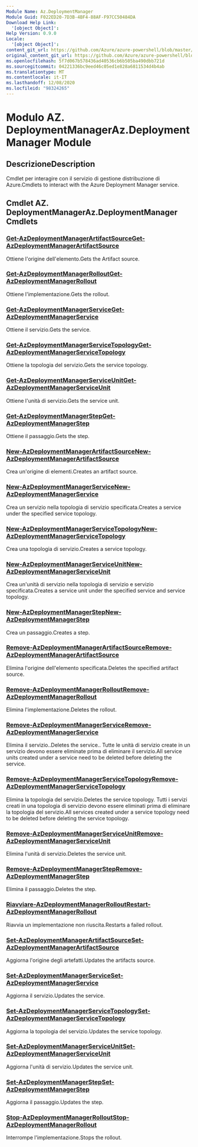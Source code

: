```yaml
---
Module Name: Az.DeploymentManager
Module Guid: F022ED20-7D3B-4BF4-88AF-F97CC50484DA
Download Help Link:
  '[object Object]': 
Help Version: 0.9.0
Locale:
  '[object Object]': 
content_git_url: https://github.com/Azure/azure-powershell/blob/master/src/DeploymentManager/DeploymentManager/help/Az.DeploymentManager.md
original_content_git_url: https://github.com/Azure/azure-powershell/blob/master/src/DeploymentManager/DeploymentManager/help/Az.DeploymentManager.md
ms.openlocfilehash: 5f7d067b578436ad40536cb6b505ba490dbb721d
ms.sourcegitcommit: 04221336bc9eed46c05ed1e828a6811534d4b4ab
ms.translationtype: MT
ms.contentlocale: it-IT
ms.lasthandoff: 12/08/2020
ms.locfileid: "98324265"
---
```

# <span data-ttu-id="4bd6c-101">Modulo AZ. DeploymentManager</span><span class="sxs-lookup"><span data-stu-id="4bd6c-101">Az.DeploymentManager Module</span></span>
## <span data-ttu-id="4bd6c-102">Descrizione</span><span class="sxs-lookup"><span data-stu-id="4bd6c-102">Description</span></span>
<span data-ttu-id="4bd6c-103">Cmdlet per interagire con il servizio di gestione distribuzione di Azure.</span><span class="sxs-lookup"><span data-stu-id="4bd6c-103">Cmdlets to interact with the Azure Deployment Manager service.</span></span>

## <span data-ttu-id="4bd6c-104">Cmdlet AZ. DeploymentManager</span><span class="sxs-lookup"><span data-stu-id="4bd6c-104">Az.DeploymentManager Cmdlets</span></span>
### [<span data-ttu-id="4bd6c-105">Get-AzDeploymentManagerArtifactSource</span><span class="sxs-lookup"><span data-stu-id="4bd6c-105">Get-AzDeploymentManagerArtifactSource</span></span>](Get-AzDeploymentManagerArtifactSource.md)
<span data-ttu-id="4bd6c-106">Ottiene l'origine dell'elemento.</span><span class="sxs-lookup"><span data-stu-id="4bd6c-106">Gets the Artifact source.</span></span>

### [<span data-ttu-id="4bd6c-107">Get-AzDeploymentManagerRollout</span><span class="sxs-lookup"><span data-stu-id="4bd6c-107">Get-AzDeploymentManagerRollout</span></span>](Get-AzDeploymentManagerRollout.md)
<span data-ttu-id="4bd6c-108">Ottiene l'implementazione.</span><span class="sxs-lookup"><span data-stu-id="4bd6c-108">Gets the rollout.</span></span>

### [<span data-ttu-id="4bd6c-109">Get-AzDeploymentManagerService</span><span class="sxs-lookup"><span data-stu-id="4bd6c-109">Get-AzDeploymentManagerService</span></span>](Get-AzDeploymentManagerService.md)
<span data-ttu-id="4bd6c-110">Ottiene il servizio.</span><span class="sxs-lookup"><span data-stu-id="4bd6c-110">Gets the service.</span></span>

### [<span data-ttu-id="4bd6c-111">Get-AzDeploymentManagerServiceTopology</span><span class="sxs-lookup"><span data-stu-id="4bd6c-111">Get-AzDeploymentManagerServiceTopology</span></span>](Get-AzDeploymentManagerServiceTopology.md)
<span data-ttu-id="4bd6c-112">Ottiene la topologia del servizio.</span><span class="sxs-lookup"><span data-stu-id="4bd6c-112">Gets the service topology.</span></span>

### [<span data-ttu-id="4bd6c-113">Get-AzDeploymentManagerServiceUnit</span><span class="sxs-lookup"><span data-stu-id="4bd6c-113">Get-AzDeploymentManagerServiceUnit</span></span>](Get-AzDeploymentManagerServiceUnit.md)
<span data-ttu-id="4bd6c-114">Ottiene l'unità di servizio.</span><span class="sxs-lookup"><span data-stu-id="4bd6c-114">Gets the service unit.</span></span>

### [<span data-ttu-id="4bd6c-115">Get-AzDeploymentManagerStep</span><span class="sxs-lookup"><span data-stu-id="4bd6c-115">Get-AzDeploymentManagerStep</span></span>](Get-AzDeploymentManagerStep.md)
<span data-ttu-id="4bd6c-116">Ottiene il passaggio.</span><span class="sxs-lookup"><span data-stu-id="4bd6c-116">Gets the step.</span></span>

### [<span data-ttu-id="4bd6c-117">New-AzDeploymentManagerArtifactSource</span><span class="sxs-lookup"><span data-stu-id="4bd6c-117">New-AzDeploymentManagerArtifactSource</span></span>](New-AzDeploymentManagerArtifactSource.md)
<span data-ttu-id="4bd6c-118">Crea un'origine di elementi.</span><span class="sxs-lookup"><span data-stu-id="4bd6c-118">Creates an artifact source.</span></span>

### [<span data-ttu-id="4bd6c-119">New-AzDeploymentManagerService</span><span class="sxs-lookup"><span data-stu-id="4bd6c-119">New-AzDeploymentManagerService</span></span>](New-AzDeploymentManagerService.md)
<span data-ttu-id="4bd6c-120">Crea un servizio nella topologia di servizio specificata.</span><span class="sxs-lookup"><span data-stu-id="4bd6c-120">Creates a service under the specified service topology.</span></span>

### [<span data-ttu-id="4bd6c-121">New-AzDeploymentManagerServiceTopology</span><span class="sxs-lookup"><span data-stu-id="4bd6c-121">New-AzDeploymentManagerServiceTopology</span></span>](New-AzDeploymentManagerServiceTopology.md)
<span data-ttu-id="4bd6c-122">Crea una topologia di servizio.</span><span class="sxs-lookup"><span data-stu-id="4bd6c-122">Creates a service topology.</span></span>

### [<span data-ttu-id="4bd6c-123">New-AzDeploymentManagerServiceUnit</span><span class="sxs-lookup"><span data-stu-id="4bd6c-123">New-AzDeploymentManagerServiceUnit</span></span>](New-AzDeploymentManagerServiceUnit.md)
<span data-ttu-id="4bd6c-124">Crea un'unità di servizio nella topologia di servizio e servizio specificata.</span><span class="sxs-lookup"><span data-stu-id="4bd6c-124">Creates a service unit under the specified service and service topology.</span></span>

### [<span data-ttu-id="4bd6c-125">New-AzDeploymentManagerStep</span><span class="sxs-lookup"><span data-stu-id="4bd6c-125">New-AzDeploymentManagerStep</span></span>](New-AzDeploymentManagerStep.md)
<span data-ttu-id="4bd6c-126">Crea un passaggio.</span><span class="sxs-lookup"><span data-stu-id="4bd6c-126">Creates a step.</span></span>

### [<span data-ttu-id="4bd6c-127">Remove-AzDeploymentManagerArtifactSource</span><span class="sxs-lookup"><span data-stu-id="4bd6c-127">Remove-AzDeploymentManagerArtifactSource</span></span>](Remove-AzDeploymentManagerArtifactSource.md)
<span data-ttu-id="4bd6c-128">Elimina l'origine dell'elemento specificata.</span><span class="sxs-lookup"><span data-stu-id="4bd6c-128">Deletes the specified artifact source.</span></span>

### [<span data-ttu-id="4bd6c-129">Remove-AzDeploymentManagerRollout</span><span class="sxs-lookup"><span data-stu-id="4bd6c-129">Remove-AzDeploymentManagerRollout</span></span>](Remove-AzDeploymentManagerRollout.md)
<span data-ttu-id="4bd6c-130">Elimina l'implementazione.</span><span class="sxs-lookup"><span data-stu-id="4bd6c-130">Deletes the rollout.</span></span>

### [<span data-ttu-id="4bd6c-131">Remove-AzDeploymentManagerService</span><span class="sxs-lookup"><span data-stu-id="4bd6c-131">Remove-AzDeploymentManagerService</span></span>](Remove-AzDeploymentManagerService.md)
<span data-ttu-id="4bd6c-132">Elimina il servizio..</span><span class="sxs-lookup"><span data-stu-id="4bd6c-132">Deletes the service..</span></span> <span data-ttu-id="4bd6c-133">Tutte le unità di servizio create in un servizio devono essere eliminate prima di eliminare il servizio.</span><span class="sxs-lookup"><span data-stu-id="4bd6c-133">All service units created under a service need to be deleted before deleting the service.</span></span>

### [<span data-ttu-id="4bd6c-134">Remove-AzDeploymentManagerServiceTopology</span><span class="sxs-lookup"><span data-stu-id="4bd6c-134">Remove-AzDeploymentManagerServiceTopology</span></span>](Remove-AzDeploymentManagerServiceTopology.md)
<span data-ttu-id="4bd6c-135">Elimina la topologia del servizio.</span><span class="sxs-lookup"><span data-stu-id="4bd6c-135">Deletes the service topology.</span></span> <span data-ttu-id="4bd6c-136">Tutti i servizi creati in una topologia di servizio devono essere eliminati prima di eliminare la topologia del servizio.</span><span class="sxs-lookup"><span data-stu-id="4bd6c-136">All services created under a service topology need to be deleted before deleting the service topology.</span></span>

### [<span data-ttu-id="4bd6c-137">Remove-AzDeploymentManagerServiceUnit</span><span class="sxs-lookup"><span data-stu-id="4bd6c-137">Remove-AzDeploymentManagerServiceUnit</span></span>](Remove-AzDeploymentManagerServiceUnit.md)
<span data-ttu-id="4bd6c-138">Elimina l'unità di servizio.</span><span class="sxs-lookup"><span data-stu-id="4bd6c-138">Deletes the service unit.</span></span>

### [<span data-ttu-id="4bd6c-139">Remove-AzDeploymentManagerStep</span><span class="sxs-lookup"><span data-stu-id="4bd6c-139">Remove-AzDeploymentManagerStep</span></span>](Remove-AzDeploymentManagerStep.md)
<span data-ttu-id="4bd6c-140">Elimina il passaggio.</span><span class="sxs-lookup"><span data-stu-id="4bd6c-140">Deletes the step.</span></span>

### [<span data-ttu-id="4bd6c-141">Riavviare-AzDeploymentManagerRollout</span><span class="sxs-lookup"><span data-stu-id="4bd6c-141">Restart-AzDeploymentManagerRollout</span></span>](Restart-AzDeploymentManagerRollout.md)
<span data-ttu-id="4bd6c-142">Riavvia un implementazione non riuscita.</span><span class="sxs-lookup"><span data-stu-id="4bd6c-142">Restarts a failed rollout.</span></span>

### [<span data-ttu-id="4bd6c-143">Set-AzDeploymentManagerArtifactSource</span><span class="sxs-lookup"><span data-stu-id="4bd6c-143">Set-AzDeploymentManagerArtifactSource</span></span>](Set-AzDeploymentManagerArtifactSource.md)
<span data-ttu-id="4bd6c-144">Aggiorna l'origine degli artefatti.</span><span class="sxs-lookup"><span data-stu-id="4bd6c-144">Updates the artifacts source.</span></span>

### [<span data-ttu-id="4bd6c-145">Set-AzDeploymentManagerService</span><span class="sxs-lookup"><span data-stu-id="4bd6c-145">Set-AzDeploymentManagerService</span></span>](Set-AzDeploymentManagerService.md)
<span data-ttu-id="4bd6c-146">Aggiorna il servizio.</span><span class="sxs-lookup"><span data-stu-id="4bd6c-146">Updates the service.</span></span>

### [<span data-ttu-id="4bd6c-147">Set-AzDeploymentManagerServiceTopology</span><span class="sxs-lookup"><span data-stu-id="4bd6c-147">Set-AzDeploymentManagerServiceTopology</span></span>](Set-AzDeploymentManagerServiceTopology.md)
<span data-ttu-id="4bd6c-148">Aggiorna la topologia del servizio.</span><span class="sxs-lookup"><span data-stu-id="4bd6c-148">Updates the service topology.</span></span>

### [<span data-ttu-id="4bd6c-149">Set-AzDeploymentManagerServiceUnit</span><span class="sxs-lookup"><span data-stu-id="4bd6c-149">Set-AzDeploymentManagerServiceUnit</span></span>](Set-AzDeploymentManagerServiceUnit.md)
<span data-ttu-id="4bd6c-150">Aggiorna l'unità di servizio.</span><span class="sxs-lookup"><span data-stu-id="4bd6c-150">Updates the service unit.</span></span>

### [<span data-ttu-id="4bd6c-151">Set-AzDeploymentManagerStep</span><span class="sxs-lookup"><span data-stu-id="4bd6c-151">Set-AzDeploymentManagerStep</span></span>](Set-AzDeploymentManagerStep.md)
<span data-ttu-id="4bd6c-152">Aggiorna il passaggio.</span><span class="sxs-lookup"><span data-stu-id="4bd6c-152">Updates the step.</span></span>

### [<span data-ttu-id="4bd6c-153">Stop-AzDeploymentManagerRollout</span><span class="sxs-lookup"><span data-stu-id="4bd6c-153">Stop-AzDeploymentManagerRollout</span></span>](Stop-AzDeploymentManagerRollout.md)
<span data-ttu-id="4bd6c-154">Interrompe l'implementazione.</span><span class="sxs-lookup"><span data-stu-id="4bd6c-154">Stops the rollout.</span></span>

